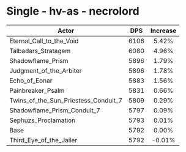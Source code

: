 # Single - hv-as - necrolord
| Actor | DPS | Increase |
|---|:---:|:---:|
|Eternal_Call_to_the_Void|6106|5.42%|
|Talbadars_Stratagem|6080|4.96%|
|Shadowflame_Prism|5896|1.79%|
|Judgment_of_the_Arbiter|5896|1.78%|
|Echo_of_Eonar|5883|1.56%|
|Painbreaker_Psalm|5831|0.66%|
|Twins_of_the_Sun_Priestess_Conduit_7|5809|0.29%|
|Shadowflame_Prism_Conduit_7|5797|0.09%|
|Sephuzs_Proclamation|5793|0.01%|
|Base|5792|0.00%|
|Third_Eye_of_the_Jailer|5792|-0.01%|

